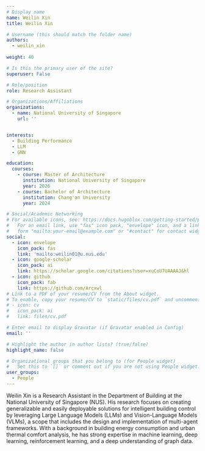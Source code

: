 ```yaml
---
# Display name
name: Weilin Xin
title: Weilin Xin

# Username (this should match the folder name)
authors:
  - weilin_xin
  
weight: 40

# Is this the primary user of the site?
superuser: False

# Role/position
role: Research Assistant

# Organizations/Affiliations
organizations:
  - name: National University of Singapore
    url: ''


interests:
  - Building Performance 
  - LLM
  - GNN

education:
  courses:
    - course: Master of Architecture
      institution: National University of Singapore
      year: 2026
    - course: Bachelor of Architecture
      institution: Chang'an University
      year: 2024

# Social/Academic Networking
# For available icons, see: https://docs.hugoblox.com/getting-started/page-builder/#icons
#   For an email link, use "fas" icon pack, "envelope" icon, and a link in the
#   form "mailto:your-email@example.com" or "#contact" for contact widget.
social:
  - icon: envelope
    icon_pack: fas
    link: 'mailto:weilin01@u.nus.edu'
  - icon: google-scholar
    icon_pack: ai
    link: https://scholar.google.com/citations?user=xuCoU7UAAAAJ&hl
  - icon: github
    icon_pack: fab
    link: https://github.com/Arcxwl
# Link to a PDF of your resume/CV from the About widget.
# To enable, copy your resume/CV to `static/files/cv.pdf` and uncomment the lines below.
# - icon: cv
#   icon_pack: ai
#   link: files/cv.pdf

# Enter email to display Gravatar (if Gravatar enabled in Config)
email: ''

# Highlight the author in author lists? (true/false)
highlight_name: false

# Organizational groups that you belong to (for People widget)
#   Set this to `[]` or comment out if you are not using People widget.
user_groups:
  - People
---
```


Weilin Xin is a Research Assistant in the Department of Building at the National University of Singapore (NUS). His research focuses on creating generalizable and easily deployable solutions for intelligent building control by leveraging Large Language Models (LLMs) and Vision-Language Models (VLMs), a scope that includes the design and implementation of multi-agent frameworks. With a background in building energy consumption and urban thermal comfort analysis, he has strong expertise in machine learning, deep learning, reinforcement learning, and a deep understanding of graph data.